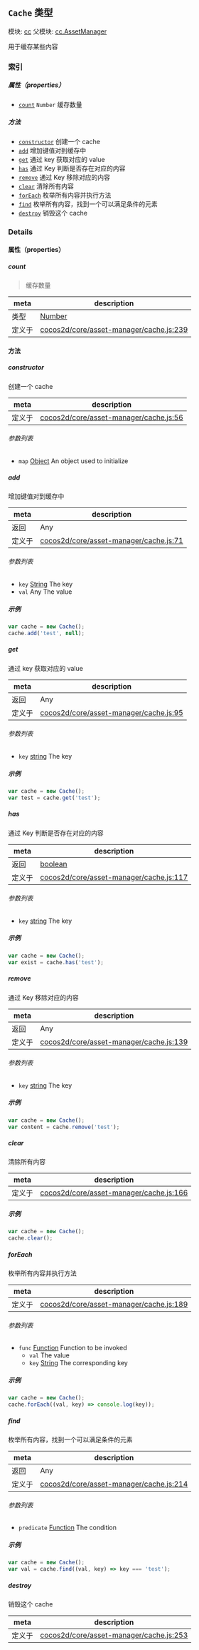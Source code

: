## `Cache` 类型



模块: [cc](../modules/cc.md)
父模块: [cc.AssetManager](../modules/cc.AssetManager.md)


用于缓存某些内容



### 索引

##### 属性（properties）

  - [`count`](#count) `Number` 缓存数量



##### 方法

  - [`constructor`](#constructor) 创建一个 cache
  - [`add`](#add) 增加键值对到缓存中
  - [`get`](#get) 通过 key 获取对应的 value
  - [`has`](#has) 通过 Key 判断是否存在对应的内容
  - [`remove`](#remove) 通过 Key 移除对应的内容
  - [`clear`](#clear) 清除所有内容
  - [`forEach`](#foreach) 枚举所有内容并执行方法
  - [`find`](#find) 枚举所有内容，找到一个可以满足条件的元素
  - [`destroy`](#destroy) 销毁这个 cache



### Details


#### 属性（properties）


##### count

> 缓存数量

| meta | description |
|------|-------------|
| 类型 | <a href="https://developer.mozilla.org/en/JavaScript/Reference/Global_Objects/Number" class="crosslink external" target="_blank">Number</a> |
| 定义于 | [cocos2d/core/asset-manager/cache.js:239](https://github.com/cocos-creator/engine/blob/e361a2e93351aacda485d2038abd4eba2998a298/cocos2d/core/asset-manager/cache.js#L239) |






<!-- Method Block -->
#### 方法


##### constructor

创建一个 cache

| meta | description |
|------|-------------|
| 定义于 | [cocos2d/core/asset-manager/cache.js:56](https://github.com/cocos-creator/engine/blob/e361a2e93351aacda485d2038abd4eba2998a298/cocos2d/core/asset-manager/cache.js#L56) |

###### 参数列表
- `map` <a href="https://developer.mozilla.org/en/JavaScript/Reference/Global_Objects/Object" class="crosslink external" target="_blank">Object</a> An object used to initialize


##### add

增加键值对到缓存中

| meta | description |
|------|-------------|
| 返回 | Any 
| 定义于 | [cocos2d/core/asset-manager/cache.js:71](https://github.com/cocos-creator/engine/blob/e361a2e93351aacda485d2038abd4eba2998a298/cocos2d/core/asset-manager/cache.js#L71) |

###### 参数列表
- `key` <a href="https://developer.mozilla.org/en/JavaScript/Reference/Global_Objects/String" class="crosslink external" target="_blank">String</a> The key
- `val` Any The value

##### 示例

```js
var cache = new Cache();
cache.add('test', null);
```

##### get

通过 key 获取对应的 value

| meta | description |
|------|-------------|
| 返回 | Any 
| 定义于 | [cocos2d/core/asset-manager/cache.js:95](https://github.com/cocos-creator/engine/blob/e361a2e93351aacda485d2038abd4eba2998a298/cocos2d/core/asset-manager/cache.js#L95) |

###### 参数列表
- `key` <a href="https://developer.mozilla.org/en/JavaScript/Reference/Global_Objects/String" class="crosslink external" target="_blank">string</a> The key

##### 示例

```js
var cache = new Cache();
var test = cache.get('test');
```

##### has

通过 Key 判断是否存在对应的内容

| meta | description |
|------|-------------|
| 返回 | <a href="https://developer.mozilla.org/en/JavaScript/Reference/Global_Objects/Boolean" class="crosslink external" target="_blank">boolean</a> 
| 定义于 | [cocos2d/core/asset-manager/cache.js:117](https://github.com/cocos-creator/engine/blob/e361a2e93351aacda485d2038abd4eba2998a298/cocos2d/core/asset-manager/cache.js#L117) |

###### 参数列表
- `key` <a href="https://developer.mozilla.org/en/JavaScript/Reference/Global_Objects/String" class="crosslink external" target="_blank">string</a> The key

##### 示例

```js
var cache = new Cache();
var exist = cache.has('test');
```

##### remove

通过 Key 移除对应的内容

| meta | description |
|------|-------------|
| 返回 | Any 
| 定义于 | [cocos2d/core/asset-manager/cache.js:139](https://github.com/cocos-creator/engine/blob/e361a2e93351aacda485d2038abd4eba2998a298/cocos2d/core/asset-manager/cache.js#L139) |

###### 参数列表
- `key` <a href="https://developer.mozilla.org/en/JavaScript/Reference/Global_Objects/String" class="crosslink external" target="_blank">string</a> The key

##### 示例

```js
var cache = new Cache();
var content = cache.remove('test');
```

##### clear

清除所有内容

| meta | description |
|------|-------------|
| 定义于 | [cocos2d/core/asset-manager/cache.js:166](https://github.com/cocos-creator/engine/blob/e361a2e93351aacda485d2038abd4eba2998a298/cocos2d/core/asset-manager/cache.js#L166) |


##### 示例

```js
var cache = new Cache();
cache.clear();
```

##### forEach

枚举所有内容并执行方法

| meta | description |
|------|-------------|
| 定义于 | [cocos2d/core/asset-manager/cache.js:189](https://github.com/cocos-creator/engine/blob/e361a2e93351aacda485d2038abd4eba2998a298/cocos2d/core/asset-manager/cache.js#L189) |

###### 参数列表
- `func` <a href="https://developer.mozilla.org/en/JavaScript/Reference/Global_Objects/Function" class="crosslink external" target="_blank">Function</a> Function to be invoked
	- `val`  The value
	- `key` <a href="https://developer.mozilla.org/en/JavaScript/Reference/Global_Objects/String" class="crosslink external" target="_blank">String</a> The corresponding key

##### 示例

```js
var cache = new Cache();
cache.forEach((val, key) => console.log(key));
```

##### find

枚举所有内容，找到一个可以满足条件的元素

| meta | description |
|------|-------------|
| 返回 | Any 
| 定义于 | [cocos2d/core/asset-manager/cache.js:214](https://github.com/cocos-creator/engine/blob/e361a2e93351aacda485d2038abd4eba2998a298/cocos2d/core/asset-manager/cache.js#L214) |

###### 参数列表
- `predicate` <a href="https://developer.mozilla.org/en/JavaScript/Reference/Global_Objects/Function" class="crosslink external" target="_blank">Function</a> The condition

##### 示例

```js
var cache = new Cache();
var val = cache.find((val, key) => key === 'test');
```

##### destroy

销毁这个 cache

| meta | description |
|------|-------------|
| 定义于 | [cocos2d/core/asset-manager/cache.js:253](https://github.com/cocos-creator/engine/blob/e361a2e93351aacda485d2038abd4eba2998a298/cocos2d/core/asset-manager/cache.js#L253) |




